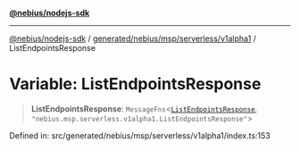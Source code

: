 [**@nebius/nodejs-sdk**](../../../../../../README.md)

***

[@nebius/nodejs-sdk](../../../../../../README.md) / [generated/nebius/msp/serverless/v1alpha1](../README.md) / ListEndpointsResponse

# Variable: ListEndpointsResponse

> **ListEndpointsResponse**: `MessageFns`\<[`ListEndpointsResponse`](../interfaces/ListEndpointsResponse.md), `"nebius.msp.serverless.v1alpha1.ListEndpointsResponse"`\>

Defined in: src/generated/nebius/msp/serverless/v1alpha1/index.ts:153
